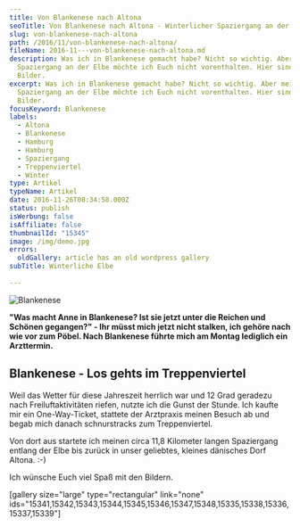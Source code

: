 ```yaml
---
title: Von Blankenese nach Altona
seoTitle: Von Blankenese nach Altona - Winterlicher Spaziergang an der Elbe
slug: von-blankenese-nach-altona
path: /2016/11/von-blankenese-nach-altona/
fileName: 2016-11---von-blankenese-nach-altona.md
description: Was ich in Blankenese gemacht habe? Nicht so wichtig. Aber meinen
  Spaziergang an der Elbe möchte ich Euch nicht vorenthalten. Hier sind meine
  Bilder.
excerpt: Was ich in Blankenese gemacht habe? Nicht so wichtig. Aber meinen
  Spaziergang an der Elbe möchte ich Euch nicht vorenthalten. Hier sind meine
  Bilder.
focusKeyword: Blankenese
labels:
  - Altona
  - Blankenese
  - Hamburg
  - Hamburg
  - Spaziergang
  - Treppenviertel
  - Winter
type: Artikel
typeName: Artikel
date: 2016-11-26T08:34:58.000Z
status: publish
isWerbung: false
isAffiliate: false
thumbnailId: "15345"
image: /img/demo.jpg
errors:
  oldGallery: article has an old wordpress gallery
subTitle: Winterliche Elbe
  
---
```


![Blankenese](http://cardamonchai.com/wp-content/uploads/2016/11/31047545891_118f076322_z-640x640.jpg '"Unten am Fluss, die Füße im Sand und den Blick auf die gewaltigen Tiere..."')

**"Was macht Anne in Blankenese? Ist sie jetzt unter die Reichen und Schönen
gegangen?" - Ihr müsst mich jetzt nicht stalken, ich gehöre nach wie vor zum
Pöbel. Nach Blankenese führte mich am Montag lediglich ein Arzttermin.**

## Blankenese - Los gehts im Treppenviertel

Weil das Wetter für diese Jahreszeit herrlich war und 12 Grad geradezu nach
Freiluftaktivitäten riefen, nutzte ich die Gunst der Stunde. Ich kaufte mir ein
One-Way-Ticket, stattete der Arztpraxis meinen Besuch ab und begab mich danach
schnurstracks zum Treppenviertel.

Von dort aus startete ich meinen circa 11,8 Kilometer langen Spaziergang entlang
der Elbe bis zurück in unser geliebtes, kleines dänisches Dorf Altona. :-)

Ich wünsche Euch viel Spaß mit den Bildern.

[gallery size="large" type="rectangular" link="none"
ids="15341,15342,15343,15344,15345,15346,15347,15348,15335,15338,15336,15337,15339"]

  